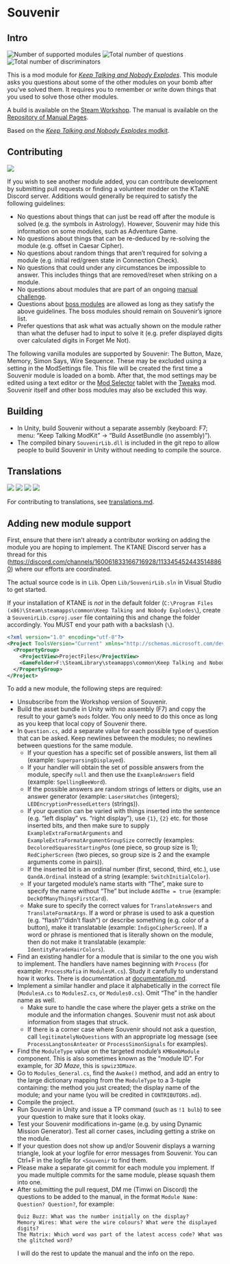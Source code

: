 # Souvenir

## Intro

![Number of supported modules](https://img.shields.io/badge/dynamic/json?url=https%3A%2F%2Fraw.githubusercontent.com%2FTimwi%2FKtaneSouvenir%2Fmaster%2Fdata.json&query=%24.modulesCount&label=Modules%20Supported&color=green)
![Total number of questions](https://img.shields.io/badge/dynamic/json?url=https%3A%2F%2Fraw.githubusercontent.com%2FTimwi%2FKtaneSouvenir%2Fmaster%2Fdata.json&query=%24.questionsCount&label=Questions&color=green)
![Total number of discriminators](https://img.shields.io/badge/dynamic/json?url=https%3A%2F%2Fraw.githubusercontent.com%2FTimwi%2FKtaneSouvenir%2Fmaster%2Fdata.json&query=%24.discriminatorsCount&label=Discriminators&color=green)

This is a mod module for [_Keep Talking and Nobody Explodes_](https://keeptalkinggame.com/). This module asks you questions about some of the other modules on your bomb after you’ve solved them. It requires you to remember or write down things that you used to solve those other modules.

A build is available on the [Steam Workshop](https://steamcommunity.com/sharedfiles/filedetails/?id=810934485).
The manual is available on the [Repository of Manual Pages](https://ktane.timwi.de/HTML/Souvenir.html).

Based on the [_Keep Talking and Nobody Explodes_ modkit](https://github.com/Qkrisi/ktanemodkit/).

## Contributing

[![](https://img.shields.io/badge/dynamic/json?url=https%3A%2F%2Fraw.githubusercontent.com%2FTimwi%2FKtaneSouvenir%2Fmaster%2Fdata.json&query=%24.contributorsCount&label=Contributors
)](/CONTRIBUTORS.md)

If you wish to see another module added, you can contribute development by submitting pull requests or finding a volunteer modder on the KTaNE Discord server. Additions would generally be required to satisfy the following guidelines:

* No questions about things that can just be read off after the module is solved (e.g. the symbols in Astrology). However, Souvenir may hide this information on some modules, such as Adventure Game.
* No questions about things that can be re-deduced by re-solving the module (e.g. offset in Caesar Cipher).
* No questions about random things that aren’t required for solving a module (e.g. initial red/green state in Connection Check).
* No questions that could under any circumstances be impossible to answer. This includes things that are removed/reset when striking on a module.
* No questions about modules that are part of an ongoing [manual challenge](https://ktane.timwi.de/More/Glossary.html#manual-challenge).
* Questions about [boss modules](https://ktane.timwi.de/More/Glossary.html#boss-module) are allowed as long as they satisfy the above guidelines. The boss modules should remain on Souvenir’s ignore list.
* Prefer questions that ask what was actually shown on the module rather than what the defuser had to input to solve it (e.g. prefer displayed digits over calculated digits in Forget Me Not).

The following vanilla modules are supported by Souvenir: The Button, Maze, Memory, Simon Says, Wire Sequence. These may be excluded using a setting in the ModSettings file. This file will be created the first time a Souvenir module is loaded on a bomb. After that, the mod settings may be edited using a text editor or the [Mod Selector](https://steamcommunity.com/sharedfiles/filedetails/?id=801400247) tablet with the [Tweaks](https://steamcommunity.com/sharedfiles/filedetails/?id=1366808675) mod. Souvenir itself and other boss modules may also be excluded this way.

## Building

- In Unity, build Souvenir without a separate assembly (keyboard: F7; menu: “Keep Talking ModKit” → “Build AssetBundle (no assembly)”).
- The compiled binary `SouvenirLib.dll` is included in the git repo to allow people to build Souvenir in Unity without needing to compile the source.

## Translations

[![](https://img.shields.io/badge/EN-100.00%25-red)](/Lib/Question.cs)
[![](https://img.shields.io/badge/dynamic/json?url=https%3A%2F%2Fraw.githubusercontent.com%2FTimwi%2FKtaneSouvenir%2Fmaster%2Fdata.json&query=%24.translationProgress.de&label=DE&color=red)](/Lib/TranslationDE.cs)
[![](https://img.shields.io/badge/dynamic/json?url=https%3A%2F%2Fraw.githubusercontent.com%2FTimwi%2FKtaneSouvenir%2Fmaster%2Fdata.json&query=%24.translationProgress.ja&label=JA&color=red)](/Lib/TranslationJA.cs)
[![](https://img.shields.io/badge/dynamic/json?url=https%3A%2F%2Fraw.githubusercontent.com%2FTimwi%2FKtaneSouvenir%2Fmaster%2Fdata.json&query=%24.translationProgress.ru&label=RU&color=red)](/Lib/TranslationRU.cs)

For contributing to translations, see [translations.md](translations.md).

## Adding new module support

First, ensure that there isn’t already a contributor working on adding the module you are hoping to implement. The KTANE Discord server has a thread for this (https://discord.com/channels/160061833166716928/1133454524435148860) where our efforts are coordinated.

The actual source code is in `Lib`. Open `Lib/SouvenirLib.sln` in Visual Studio to get started.

If your installation of KTANE is *not* in the default folder (`C:\Program Files (x86)\Steam\steamapps\common\Keep Talking and Nobody Explodes\`), create a `SouvenirLib.csproj.user` file containing this and change the folder accordingly. You MUST end your path with a backslash (`\`).

```xml
<?xml version="1.0" encoding="utf-8"?>
<Project ToolsVersion="Current" xmlns="http://schemas.microsoft.com/developer/msbuild/2003">
  <PropertyGroup>
    <ProjectView>ProjectFiles</ProjectView>
    <GameFolder>F:\SteamLibrary\steamapps\common\Keep Talking and Nobody Explodes\</GameFolder>
  </PropertyGroup>
</Project>
```

To add a new module, the following steps are required:

- Unsubscribe from the Workshop version of Souvenir.
- Build the asset bundle in Unity with no assembly (F7) and copy the result to your game’s `mods` folder. You only need to do this once as long as you keep that local copy of Souvenir there.
- In `Question.cs`, add a separate value for each possible type of question that can be asked. Keep newlines between the modules; no newlines between questions for the same module.
    - If your question has a specific set of possible answers, list them all (example: `SuperparsingDisplayed`).
    - If your handler will obtain the set of possible answers from the module, specify `null` and then use the `ExampleAnswers` field (example: `SpellingBeeWord`).
    - If the possible answers are random strings of letters or digits, use an answer generator (example: `LasersHatches` (integers); `LEDEncryptionPressedLetters` (strings)).
    - If your question can be varied with things inserted into the sentence (e.g. “left display” vs. “right display”), use `{1}`, `{2}` etc. for those inserted bits, and then make sure to supply `ExampleExtraFormatArguments` and `ExampleExtraFormatArgumentGroupSize` correctly (examples: `DecoloredSquaresStartingPos` (one piece, so group size is 1); `RedCipherScreen` (two pieces, so group size is 2 and the example arguments come in pairs)).
    - If the inserted bit is an ordinal number (first, second, third, etc.), use `QandA.Ordinal` instead of a string (example: `SwitchInitialColor`).
    - If your targeted module’s name starts with “The”, make sure to specify the name without “The” but include `AddThe = true` (example: `DeckOfManyThingsFirstCard`).
    - Make sure to specify the correct values for `TranslateAnswers` and `TranslateFormatArgs`. If a word or phrase is used to ask a question (e.g. “flash”/“didn’t flash”) or describe something (e.g. color of a button), make it translatable (example: `IndigoCipherScreen`). If a word or phrase is mentioned that is literally shown on the module, then do not make it translatable (example: `IdentityParadeHairColors`).
- Find an existing handler for a module that is similar to the one you wish to implement. The handlers have names beginning with `Process` (for example: `ProcessMafia` in `ModulesM.cs`). Study it carefully to understand how it works. There is documentation at [documentation.md](documentation.md).
- Implement a similar handler and place it alphabetically in the correct file (`ModulesA.cs` to `ModulesZ.cs`, or `Modules0.cs`). Omit “The” in the handler name as well.
    - Make sure to handle the case where the player gets a strike on the module and the information changes. Souvenir must not ask about information from stages that struck.
    - If there is a corner case where Souvenir should not ask a question, call `legitimatelyNoQuestions` with an appropriate log message (see `ProcessLangtonsAnteater` or `ProcessSimonSignals` for examples).
- Find the `ModuleType` value on the targeted module’s `KMBombModule` component. This is also sometimes known as the “module ID”. For example, for *3D Maze*, this is `spwiz3DMaze`.
- Go to `Modules_General.cs`, find the `Awake()` method, and add an entry to the large dictionary mapping from the `ModuleType` to a 3-tuple containing: the method you just created; the display name of the module; and your name (you will be credited in `CONTRIBUTORS.md`).
- Compile the project.
- Run Souvenir in Unity and issue a TP command (such as `!1 bulb`) to see your question to make sure that it looks okay.
- Test your Souvenir modifications in-game (e.g. by using Dynamic Mission Generator). Test all corner cases, including getting a strike on the module.
- If your question does not show up and/or Souvenir displays a warning triangle, look at your logfile for error messages from Souvenir. You can Ctrl+F in the logfile for `<Souvenir` to find them.
- Please make a separate git commit for each module you implement. If you made multiple commits for the same module, please squash them into one.
- After submitting the pull request, DM me (Timwi on Discord) the questions to be added to the manual, in the format `Module Name: Question? Question?`, for example:
    ```
    Quiz Buzz: What was the number initially on the display?
    Memory Wires: What were the wire colours? What were the displayed digits?
    The Matrix: Which word was part of the latest access code? What was the glitched word?
    ```
    I will do the rest to update the manual and the info on the repo.
